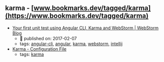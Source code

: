karma - [www.bookmarks.dev/tagged/karma](https://www.bookmarks.dev/tagged/karma)
---
* [Your first unit test using Angular CLI, Karma and WebStorm | WebStorm Blog](https://blog.jetbrains.com/webstorm/2017/02/your-first-unit-test-using-angular-cli-karma-and-webstorm/)
    * :calendar: published on: 2017-02-07
    * tags: [angular-cli](../tagged/angular-cli.md), [angular](../tagged/angular.md), [karma](../tagged/karma.md), [webstorm](../tagged/webstorm.md), [intellij](../tagged/intellij.md)
* [Karma - Configuration File](http://karma-runner.github.io/1.0/config/configuration-file.html)
    * tags: [karma](../tagged/karma.md)

